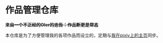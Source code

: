 # 作品管理仓库

**~~来自一个不正经的OIer的忠告：作品断更是常态~~**

本仓库是为了方便管理我的各项作品而设立的，定期与[我在pixiv上的主页](https://pixiv.net/)同步。